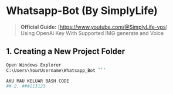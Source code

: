 # Whatsapp-Bot (By SimplyLife)

> **Official Guide:** [https://www.youtube.com/@SimplyLife-vps)  
> Using OpenAi Key With Supported IMG generate and Voice

## 1. Creating a New Project Folder
```bash
Open Windows Explorer
C:\Users\YourUsername\Whatsapp_Bot ```

AKU MAU KELUAR BASH CODE
## 2. ###213123
